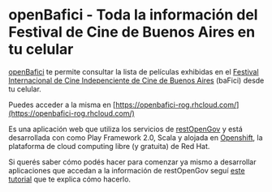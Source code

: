 # openBafici - Toda la información del Festival de Cine de Buenos Aires en tu celular

[openBafici](https://openbafici-rog.rhcloud.com/) te permite consultar la lista de películas exhibidas en el [Festival Internacional de Cine Indepenciente de Cine de Buenos Aires](http://www.bafici.gov.ar/home/web/en/index.html) (baFici) desde tu celular.

Puedes acceder a la misma en [https://openbafici-rog.rhcloud.com/](https://openbafici-rog.rhcloud.com/)

Es una aplicación web que utiliza los servicios de [restOpenGov](https://restopengov.org/) y está desarrollada con  como Play Framework 2.0, Scala y alojada en [Openshift](https://openshift.redhat.com), la plataforma de cloud computing libre (y gratuita) de Red Hat.

Si querés saber cómo podés hacer para comenzar ya mismo a desarrollar aplicaciones que accedan a la información de restOpenGov seguí [este tutorial](https://github.com/Nardoz/RestOpenGov/blob/develop/playdemo/README.md) que te explica cómo hacerlo.